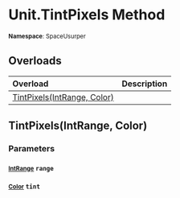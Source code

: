 # Unit.TintPixels Method

<small>**Namespace**: SpaceUsurper</small>

## Overloads

<div markdown="1" class="member-table">

| Overload | Description |
| :------- | ----------- |
| [TintPixels(IntRange, Color)](#IntRange_Color_) |  | 

</div>

## TintPixels(IntRange, Color)
### Parameters
#### <small>[IntRange](../IntRange.md)</small> `range`

#### <small>[Color](https://docs.unity3d.com/ScriptReference/Color.html)</small> `tint`

